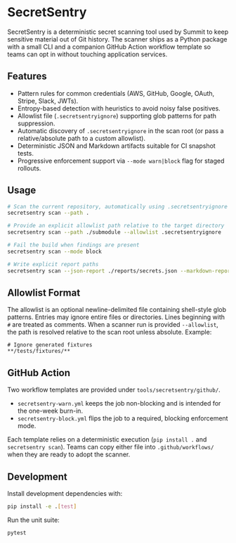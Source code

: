 # SecretSentry

SecretSentry is a deterministic secret scanning tool used by Summit to keep sensitive
material out of Git history. The scanner ships as a Python package with a small CLI and
a companion GitHub Action workflow template so teams can opt in without touching
application services.

## Features

- Pattern rules for common credentials (AWS, GitHub, Google, OAuth, Stripe, Slack, JWTs).
- Entropy-based detection with heuristics to avoid noisy false positives.
- Allowlist file (`.secretsentryignore`) supporting glob patterns for path suppression.
- Automatic discovery of `.secretsentryignore` in the scan root (or pass a relative/absolute
  path to a custom allowlist).
- Deterministic JSON and Markdown artifacts suitable for CI snapshot tests.
- Progressive enforcement support via `--mode warn|block` flag for staged rollouts.

## Usage

```bash
# Scan the current repository, automatically using .secretsentryignore when present
secretsentry scan --path .

# Provide an explicit allowlist path relative to the target directory
secretsentry scan --path ./submodule --allowlist .secretsentryignore

# Fail the build when findings are present
secretsentry scan --mode block

# Write explicit report paths
secretsentry scan --json-report ./reports/secrets.json --markdown-report ./reports/secrets.md
```

## Allowlist Format

The allowlist is an optional newline-delimited file containing shell-style glob patterns.
Entries may ignore entire files or directories. Lines beginning with `#` are treated as
comments. When a scanner run is provided `--allowlist`, the path is resolved relative to the
scan root unless absolute. Example:

```
# Ignore generated fixtures
**/tests/fixtures/**
```

## GitHub Action

Two workflow templates are provided under `tools/secretsentry/github/`.

- `secretsentry-warn.yml` keeps the job non-blocking and is intended for the one-week burn-in.
- `secretsentry-block.yml` flips the job to a required, blocking enforcement mode.

Each template relies on a deterministic execution (`pip install .` and `secretsentry scan`).
Teams can copy either file into `.github/workflows/` when they are ready to adopt the
scanner.

## Development

Install development dependencies with:

```bash
pip install -e .[test]
```

Run the unit suite:

```bash
pytest
```
